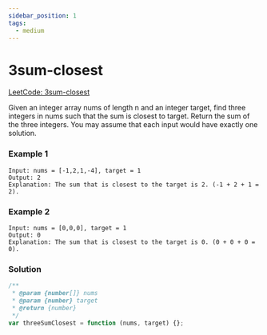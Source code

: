 ```yaml
---
sidebar_position: 1
tags:
  - medium
---
```


# 3sum-closest

[LeetCode: 3sum-closest ](https://leetcode.com/problems/3sum-closest)

Given an integer array nums of length n and an integer target, find three integers in nums such that the sum is closest to target.
Return the sum of the three integers.
You may assume that each input would have exactly one solution.

### Example 1

```
Input: nums = [-1,2,1,-4], target = 1
Output: 2
Explanation: The sum that is closest to the target is 2. (-1 + 2 + 1 = 2).

```

### Example 2

```
Input: nums = [0,0,0], target = 1
Output: 0
Explanation: The sum that is closest to the target is 0. (0 + 0 + 0 = 0).
```

### Solution

```jsx title="3sum-closest"
/**
 * @param {number[]} nums
 * @param {number} target
 * @return {number}
 */
var threeSumClosest = function (nums, target) {};
```
